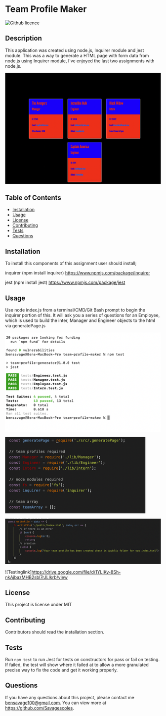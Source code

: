 # Team Profile Maker
![Github licence](http://img.shields.io/badge/license-MIT-blue.svg)

## Description 
This application was created using node.js, Inquirer module and jest module. This was a way to generate a HTML page with form data from node.js using Inquirer module, I've enjoyed the last two assignments with node.js.  

![FinalPage](/assets/TeamPage.png)
 
## Table of Contents
* [Installation](#installation)
* [Usage](#usage)
* [License](#license)
* [Contributing](#contributing)
* [Tests](#tests)
* [Questions](#questions)

## Installation 
To install this components of this assignment user should install;

inquirer (npm install inquirer) https://www.npmjs.com/package/inquirer

jest (npm install jest) https://www.npmjs.com/package/jest


## Usage 
Use node index.js from a terminal/CMD/Git Bash prompt to begin the inquirer portion of this. It will ask you a series of questions for an Employee, which is used to build the inter, Manager and Engineer objects to the html via generatePage.js 

      
![Testingfun](/assets/npmTest.png)

![requiredModules](/assets/requirePhoto.png)

![writefile](/assets/WriteFile.png)


![Testinglink]https://drive.google.com/file/d/1YLIKy-8Sh-nkAjbazMHB2sbl7rJLIkrb/view


## License 
This project is license under MIT

## Contributing 
Contributors should read the installation section. 

## Tests
Run `npm test` to run Jest for tests on constructors for pass or fail on testing. If failed, the test will show where it failed at to allow a more granulated precise way to fix the code and get it working properly. 

## Questions
If you have any questions about this project, please contact me bensavage100@gmail.com. You can view more at https://github.com/Savagescoles.